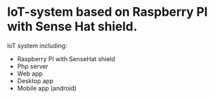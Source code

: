 # IoT-system based on Raspberry PI with Sense Hat shield.
IoT system including:
- Raspberry PI with SenseHat shield
- Php server 
- Web app 
- Desktop app
- Mobile app (android)
